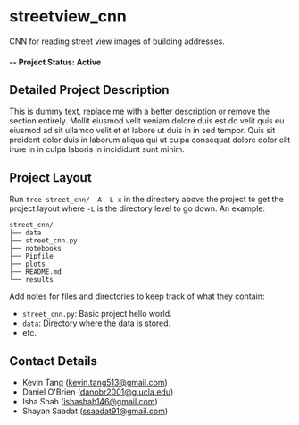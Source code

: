 # streetview_cnn
CNN for reading street view images of building addresses.

#### -- Project Status: Active

## Detailed Project Description

This is dummy text, replace me with a better description or remove the section entirely. Mollit eiusmod velit veniam dolore duis est do velit quis eu eiusmod ad sit ullamco velit et et labore ut duis in in sed tempor. Quis sit proident dolor duis in laborum aliqua qui ut culpa consequat dolore dolor elit irure in in culpa laboris in incididunt sunt minim.

## Project Layout

Run `tree street_cnn/ -A -L x` in the directory above the project to get the project layout where `-L` is the directory level to go down. An example: 
```
street_cnn/
├── data
├── street_cnn.py
├── notebooks
├── Pipfile
├── plots
├── README.md
└── results
```

Add notes for files and directories to keep track of what they contain:
 - `street_cnn.py`: Basic project hello world.
 - `data`: Directory where the data is stored.
 - etc.

## Contact Details
* Kevin Tang (kevin.tang513@gmail.com)
* Daniel O'Brien (danobr2001@g.ucla.edu)
* Isha Shah (ishashah146@gmail.com)
* Shayan Saadat (ssaadat91@gmail.com)

<!--

Template Notes: 
 - Markdown documentation and cheatsheets:
   - https://www.markdownguide.org/cheat-sheet/
   - https://github.com/adam-p/markdown-here/wiki/Markdown-Cheatsheet

-->
